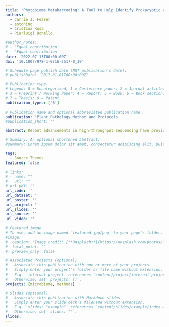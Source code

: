 ```yaml
---
title: 'Phytobiome Metabarcoding: A Tool to Help Identify Prokaryotic and Eukaryotic Causal Agents of Undiagnosed Tree Diseases'
authors:
  - Carrie J. Fearer
  - antonino
  - Cristina Rosa
  - Pierluigi Bonello

#author_notes:
# - 'Equal contribution'
# - 'Equal contribution'
date: '2022-07-13T00:00:00Z'
doi: '10.1007/978-1-0716-2517-0_19'

# Schedule page publish date (NOT publication's date).
# publishDate: '2017-01-01T00:00:00Z'

# Publication type.
# Legend: 0 = Uncategorized; 1 = Conference paper; 2 = Journal article;
# 3 = Preprint / Working Paper; 4 = Report; 5 = Book; 6 = Book section;
# 7 = Thesis; 8 = Patent
publication_types: ['6']

# Publication name and optional abbreviated publication name.
publication: 'Plant Pathology Method and Protocols'
#publication_short: ''

abstract: Recent advancements in high-throughput sequencing have provided scientists with vastly enhanced tools to diagnose unknown tree diseases. One of these techniques is referred to as metabarcoding, which uses phylogenetically informative reference genes to taxonomically classify short DNA sequences amplified from environmental samples. Using metabarcoding, we are able to compare the microbiota of symptomatic and asymptomatic (including presumably naïve) samples and identify microbe(s) that are only present in symptomatic samples and could therefore be responsible for the undiagnosed disease. Metabarcoding involves two main steps: library preparation and bioinformatic processing. For library preparation, the appropriate reference gene for the organism of interest (i.e., bacteria, phytoplasma, fungi, or other eukaryotes, such as nematodes) is amplified from the DNA extracted from the environmental samples using PCR and prepared for sequencing. The bioinformatic processing includes four major steps: (1) quality check and cleanup on raw reads; (2) classification of the sequences into taxonomically informative groups (ASVs or OTUs); (3) taxonomy assignments based on the reference database; and (4) differential abundance and diversity analyses to identify microbes that are significantly associated with just symptomatic samples and that point toward the putative causal agent of the disease.

# Summary. An optional shortened abstract.
#summary: Lorem ipsum dolor sit amet, consectetur adipiscing elit. Duis posuere tellus ac convallis placerat. Proin tincidunt magna sed ex sollicitudin condimentum.

tags:
  - Source Themes
featured: false

# links:
# - name: ""
#   url: ""
# url_pdf: ''
url_code: ''
url_dataset: ''
url_poster: ''
url_project: ''
url_slides: ''
url_source: ''
url_video: ''

# Featured image
# To use, add an image named `featured.jpg/png` to your page's folder.
#image:
#  caption: 'Image credit: [**Unsplash**](https://unsplash.com/photos/jdD8gXaTZsc)'
#  focal_point: ''
#  preview_only: false

# Associated Projects (optional).
#   Associate this publication with one or more of your projects.
#   Simply enter your project's folder or file name without extension.
#   E.g. `internal-project` references `content/project/internal-project/index.md`.
#   Otherwise, set `projects: []`.
projects: [microbiome, methods]

# Slides (optional).
#   Associate this publication with Markdown slides.
#   Simply enter your slide deck's filename without extension.
#   E.g. `slides: "example"` references `content/slides/example/index.md`.
#   Otherwise, set `slides: ""`.
slides:
---
```

